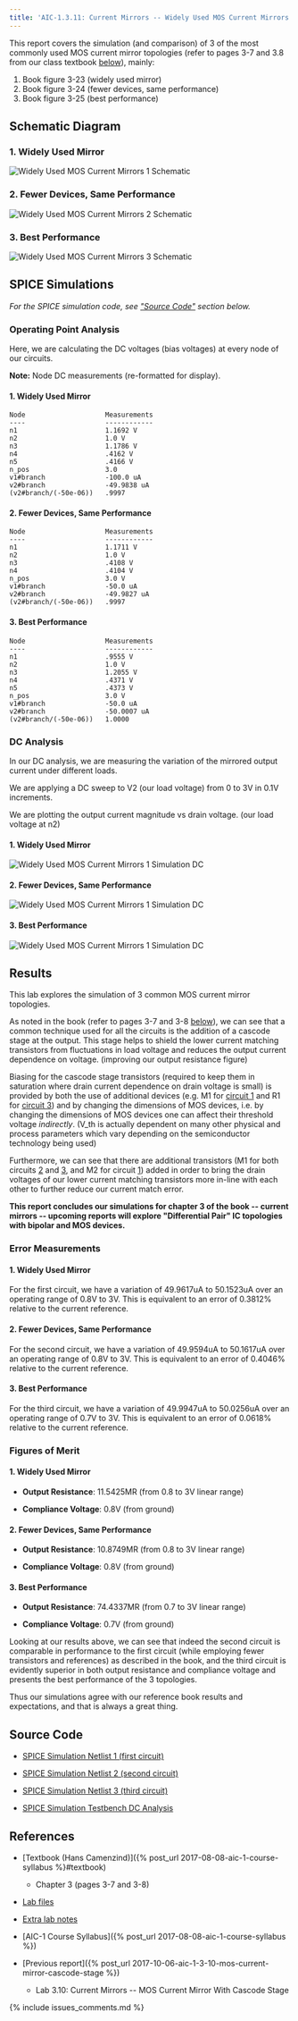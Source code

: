 ```yaml
---
title: 'AIC-1.3.11: Current Mirrors -- Widely Used MOS Current Mirrors'
---
```


This report covers the simulation (and comparison) of 3 of the most commonly
used MOS current mirror topologies (refer to pages 3-7 and 3.8 from our class
textbook [below](#references)), mainly: 

1. Book figure 3-23 (widely used mirror)
2. Book figure 3-24 (fewer devices, same performance)
3. Book figure 3-25 (best performance)

## Schematic Diagram 

### 1. Widely Used Mirror

![Widely Used MOS Current Mirrors 1 Schematic](/linked_files/2017-10-11-aic-1-3-11-widely-used-mos-current-mirrors_1.svg)

### 2. Fewer Devices, Same Performance

![Widely Used MOS Current Mirrors 2 Schematic](/linked_files/2017-10-11-aic-1-3-11-widely-used-mos-current-mirrors_2.svg)

### 3. Best Performance

![Widely Used MOS Current Mirrors 3 Schematic](/linked_files/2017-10-11-aic-1-3-11-widely-used-mos-current-mirrors_3.svg)

## SPICE Simulations 

_For the SPICE simulation code, see ["Source Code"](#source-code) section below._

### Operating Point Analysis 

Here, we are calculating the DC voltages (bias voltages) at every node of our
circuits.

**Note:** Node DC measurements (re-formatted for display). 


#### 1. Widely Used Mirror

~~~
Node                    Measurements
----                    ------------
n1                      1.1692 V
n2                      1.0 V
n3                      1.1786 V
n4                      .4162 V
n5                      .4166 V
n_pos                   3.0
v1#branch               -100.0 uA
v2#branch               -49.9838 uA
(v2#branch/(-50e-06))   .9997
~~~

#### 2. Fewer Devices, Same Performance

~~~
Node                    Measurements
----                    ------------
n1                      1.1711 V
n2                      1.0 V
n3                      .4108 V
n4                      .4104 V
n_pos                   3.0 V
v1#branch               -50.0 uA
v2#branch               -49.9827 uA
(v2#branch/(-50e-06))   .9997
~~~

#### 3. Best Performance

~~~
Node                    Measurements
----                    ------------
n1                      .9555 V
n2                      1.0 V
n3                      1.2055 V
n4                      .4371 V
n5                      .4373 V
n_pos                   3.0 V
v1#branch               -50.0 uA
v2#branch               -50.0007 uA
(v2#branch/(-50e-06))   1.0000 
~~~

### DC Analysis 

In our DC analysis, we are measuring the variation of the mirrored output
current under different loads.

We are applying a DC sweep to V2 (our load voltage) from 0 to 3V in 0.1V 
increments. 

We are plotting the output current magnitude vs drain voltage. 
(our load voltage at n2)

#### 1. Widely Used Mirror

![Widely Used MOS Current Mirrors 1 Simulation DC](/linked_files/2017-10-11-aic-1-3-11-widely-used-mos-current-mirrors_4.svg)

#### 2. Fewer Devices, Same Performance

![Widely Used MOS Current Mirrors 1 Simulation DC](/linked_files/2017-10-11-aic-1-3-11-widely-used-mos-current-mirrors_5.svg)

#### 3. Best Performance

![Widely Used MOS Current Mirrors 1 Simulation DC](/linked_files/2017-10-11-aic-1-3-11-widely-used-mos-current-mirrors_6.svg)

## Results

This lab explores the simulation of 3 common MOS current mirror topologies. 

As noted in the book (refer to pages 3-7 and 3-8 [below](#references)), we can
see that a common technique used for all the circuits is the addition of a cascode
stage at the output. This stage helps to shield the lower current matching 
transistors from fluctuations in load voltage and reduces the output current
dependence on voltage. (improving our output resistance figure) 

Biasing for the cascode stage transistors (required to keep them in saturation 
where drain current dependence on drain voltage is small) is provided by both the
use of additional devices (e.g. M1 for [circuit 1](#1-widely-used-mirror) and 
R1 for [circuit 3](#3-best-performance)) and by changing the dimensions
of MOS devices, i.e. by changing the dimensions of MOS devices one can affect
their threshold voltage _indirectly_. (V\_th is actually dependent on many other
physical and process parameters which vary depending on the semiconductor
technology being used) 

Furthermore, we can see that there are additional transistors (M1 for both
circuits [2](#2-fewer-devices-same-performance) and [3](#3-best-performance), and
M2 for circuit [1](#1-widely-used-mirror)) added in order to bring the drain
voltages of our lower current matching transistors more in-line with each other 
to further reduce our current match error. 

**This report concludes our simulations for chapter 3 of the book -- current
mirrors -- upcoming reports will explore "Differential Pair" IC topologies with
bipolar and MOS devices.**

### Error Measurements 

#### 1. Widely Used Mirror

For the first circuit, we have a variation of 49.9617uA to 50.1523uA over an
operating range of 0.8V to 3V. This is equivalent to an error of 0.3812%
relative to the current reference.

#### 2. Fewer Devices, Same Performance

For the second circuit, we have a variation of 49.9594uA to 50.1617uA over an
operating range of 0.8V to 3V. This is equivalent to an error of 0.4046%
relative to the current reference. 

#### 3. Best Performance

For the third circuit, we have a variation of 49.9947uA to 50.0256uA over an
operating range of 0.7V to 3V. This is equivalent to an error of 0.0618%
relative to the current reference.

### Figures of Merit

#### 1. Widely Used Mirror

* **Output Resistance**: 11.5425MR (from 0.8 to 3V linear range)

* **Compliance Voltage**: 0.8V (from ground)

#### 2. Fewer Devices, Same Performance

* **Output Resistance**: 10.8749MR (from 0.8 to 3V linear range)

* **Compliance Voltage**: 0.8V (from ground)

#### 3. Best Performance

* **Output Resistance**: 74.4337MR (from 0.7 to 3V linear range)

* **Compliance Voltage**: 0.7V (from ground)

Looking at our results above, we can see that indeed the second circuit is
comparable in performance to the first circuit (while employing fewer
transistors and references) as described in the book, and the third
circuit is evidently superior in both output resistance and compliance voltage
and presents the best performance of the 3 topologies.

Thus our simulations agree with our reference book results and expectations, and
that is always a great thing.

## Source Code

* [SPICE Simulation Netlist 1 (first circuit)](https://github.com/camilotejeiro/aic_1_lab/blob/master/lab_assignments/03_current_mirrors/11_widely_used_mos_current_mirrors/widely_used_mos_current_mirrors_simulation_netlist_1.spice)

* [SPICE Simulation Netlist 2 (second circuit)](https://github.com/camilotejeiro/aic_1_lab/blob/master/lab_assignments/03_current_mirrors/11_widely_used_mos_current_mirrors/widely_used_mos_current_mirrors_simulation_netlist_2.spice)

* [SPICE Simulation Netlist 3 (third circuit)](https://github.com/camilotejeiro/aic_1_lab/blob/master/lab_assignments/03_current_mirrors/11_widely_used_mos_current_mirrors/widely_used_mos_current_mirrors_simulation_netlist_3.spice)

* [SPICE Simulation Testbench DC Analysis](https://github.com/camilotejeiro/aic_1_lab/blob/master/lab_assignments/03_current_mirrors/11_widely_used_mos_current_mirrors/widely_used_mos_current_mirrors_simulation_testbench.spice)

## References

* [Textbook (Hans Camenzind)]({% post_url 2017-08-08-aic-1-course-syllabus %}#textbook) 
    + Chapter 3 (pages 3-7 and 3-8) 

* [Lab files](https://github.com/camilotejeiro/aic_1_lab/tree/master/lab_assignments/03_current_mirrors/11_widely_used_mos_current_mirrors)

* [Extra lab notes](https://github.com/camilotejeiro/aic_1_lab/tree/master/lab_assignments/03_current_mirrors/11_widely_used_mos_current_mirrors/quick_hand_analysis.pdf)

* [AIC-1 Course Syllabus]({% post_url 2017-08-08-aic-1-course-syllabus %})

* [Previous report]({% post_url 2017-10-06-aic-1-3-10-mos-current-mirror-cascode-stage %})
    + Lab 3.10: Current Mirrors -- MOS Current Mirror With Cascode Stage 

{% include issues_comments.md %}
